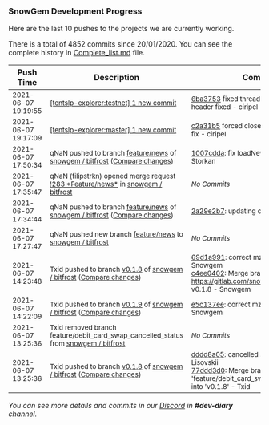 
### SnowGem Development Progress

Here are the last 10 pushes to the projects we are currently working.

There is a total of 4852 commits since 20/01/2020. You can see the complete history in
 [Complete_list.md](Complete_list.md) file.

| Push Time | Description | Commits |
| --- | --- | --- |
| <sub>2021-06-07 19:19:55</sub> | <sub>[[tentslp-explorer:testnet] 1 new commit](https://github.com/TENTSLP/tentslp-explorer/commit/6ba3753098593209e211bffa3e1023a083a9d82c)</sub> | <sub>[6ba3753](https://github.com/TENTSLP/tentslp-explorer/commit/6ba3753098593209e211bffa3e1023a083a9d82c) fixed thread close and slp page header fixed - ciripel</sub> |
| <sub>2021-06-07 19:17:09</sub> | <sub>[[tentslp-explorer:master] 1 new commit](https://github.com/TENTSLP/tentslp-explorer/commit/c2a31b545a2777ee367c698b5977e551667492a7)</sub> | <sub>[c2a31b5](https://github.com/TENTSLP/tentslp-explorer/commit/c2a31b545a2777ee367c698b5977e551667492a7) forced close and slp page header fix - ciripel</sub> |
| <sub>2021-06-07 17:50:34</sub> | <sub>qNaN pushed to branch [feature/news](https://gitlab.com/snowgem/bitfrost/commits/feature/news) of [snowgem / bitfrost](https://gitlab.com/snowgem/bitfrost) ([Compare changes](https://gitlab.com/snowgem/bitfrost/compare/2a29e2b7f8ae857cedd9e9f24b1aa8791e5bad2c...1007cdda9722a8e0b1b4ae8b12049283cb11d0d7))</sub> | <sub>[1007cdda](https://gitlab.com/snowgem/bitfrost/-/commit/1007cdda9722a8e0b1b4ae8b12049283cb11d0d7): fix loadNews duplicity - Filip Storkan</sub> |
| <sub>2021-06-07 17:35:47</sub> | <sub>qNaN (filipstrkn) opened merge request [\!283 \*Feature/news\*](https://gitlab.com/snowgem/bitfrost/-/merge_requests/283) in [snowgem / bitfrost](https://gitlab.com/snowgem/bitfrost)</sub> | <sub>_No Commits_</sub> |
| <sub>2021-06-07 17:34:44</sub> | <sub>qNaN pushed to branch [feature/news](https://gitlab.com/snowgem/bitfrost/commits/feature/news) of [snowgem / bitfrost](https://gitlab.com/snowgem/bitfrost) ([Compare changes](https://gitlab.com/snowgem/bitfrost/compare/3b6bca97ba81c8ba74eea559804927a822ca3bc3...2a29e2b7f8ae857cedd9e9f24b1aa8791e5bad2c))</sub> | <sub>[2a29e2b7](https://gitlab.com/snowgem/bitfrost/-/commit/2a29e2b7f8ae857cedd9e9f24b1aa8791e5bad2c): updating colors - Filip Storkan</sub> |
| <sub>2021-06-07 17:27:47</sub> | <sub>qNaN pushed new branch [feature/news](https://gitlab.com/snowgem/bitfrost/commits/feature/news) to [snowgem / bitfrost](https://gitlab.com/snowgem/bitfrost)</sub> | <sub>_No Commits_</sub> |
| <sub>2021-06-07 14:23:48</sub> | <sub>Txid pushed to branch [v0\.1\.8](https://gitlab.com/snowgem/bitfrost/commits/v0.1.8) of [snowgem / bitfrost](https://gitlab.com/snowgem/bitfrost) ([Compare changes](https://gitlab.com/snowgem/bitfrost/compare/77ddd3d0cd9a84a7a4cdbf5d2fb6d6bc5ec700e1...c4ee0402b1184d69070cae0cab3379f6f6e0dc4f))</sub> | <sub>[69d1a991](https://gitlab.com/snowgem/bitfrost/-/commit/69d1a991b3b3ca3a72e5f094086ed7fc5c4c28be): correct mz api for tent - Snowgem<br>[c4ee0402](https://gitlab.com/snowgem/bitfrost/-/commit/c4ee0402b1184d69070cae0cab3379f6f6e0dc4f): Merge branch 'v0.1.8' of https://gitlab.com/snowgem/bitfrost into v0.1.8 - Snowgem</sub> |
| <sub>2021-06-07 14:22:09</sub> | <sub>Txid pushed to branch [v0\.1\.9](https://gitlab.com/snowgem/bitfrost/commits/v0.1.9) of [snowgem / bitfrost](https://gitlab.com/snowgem/bitfrost) ([Compare changes](https://gitlab.com/snowgem/bitfrost/compare/faa230edc9dc8796354f0eb370cb98c7f45e4347...e5c137eeee979641588b22048f74175cd8b0060b))</sub> | <sub>[e5c137ee](https://gitlab.com/snowgem/bitfrost/-/commit/e5c137eeee979641588b22048f74175cd8b0060b): correct mz api for tent - Snowgem</sub> |
| <sub>2021-06-07 13:25:36</sub> | <sub>Txid removed branch feature/debit_card_swap_cancelled_status from [snowgem / bitfrost](https://gitlab.com/snowgem/bitfrost)</sub> | <sub>_No Commits_</sub> |
| <sub>2021-06-07 13:25:36</sub> | <sub>Txid pushed to branch [v0\.1\.8](https://gitlab.com/snowgem/bitfrost/commits/v0.1.8) of [snowgem / bitfrost](https://gitlab.com/snowgem/bitfrost) ([Compare changes](https://gitlab.com/snowgem/bitfrost/compare/204bc82443eed72298337e4429359b3533b091f5...77ddd3d0cd9a84a7a4cdbf5d2fb6d6bc5ec700e1))</sub> | <sub>[dddd8a05](https://gitlab.com/snowgem/bitfrost/-/commit/dddd8a0501dc35d70d7c8afebd6b8760a722f38b): cancelled status added - Daniil Lisovskii<br>[77ddd3d0](https://gitlab.com/snowgem/bitfrost/-/commit/77ddd3d0cd9a84a7a4cdbf5d2fb6d6bc5ec700e1): Merge branch 'feature/debit_card_swap_cancelled_status' into 'v0.1.8' - Txid</sub> |

_You can see more details and commits in our [Discord](https://discord.gg/zumGnbg) in **#dev-diary** channel._
